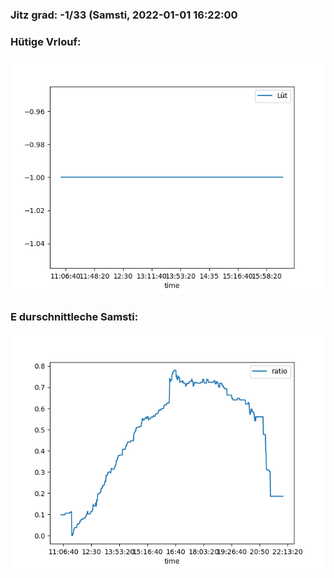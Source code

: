### Jitz grad: -1/33 (Samsti, 2022-01-01 16:22:00

### Hütige Vrlouf:
![Graph](Today.png)

### E durschnittleche Samsti:
![Graph](Samsti.png)